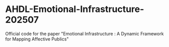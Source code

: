 # AHDL-Emotional-Infrastructure-202507
Official code for the paper "Emotional Infrastructure  : A Dynamic Framework for Mapping Affective  Publics"
